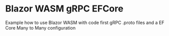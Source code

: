 # Blazor WASM gRPC EFCore

Example how to use Blazor WASM with code first gRPC .proto files and a EF Core Many to Many configuration
